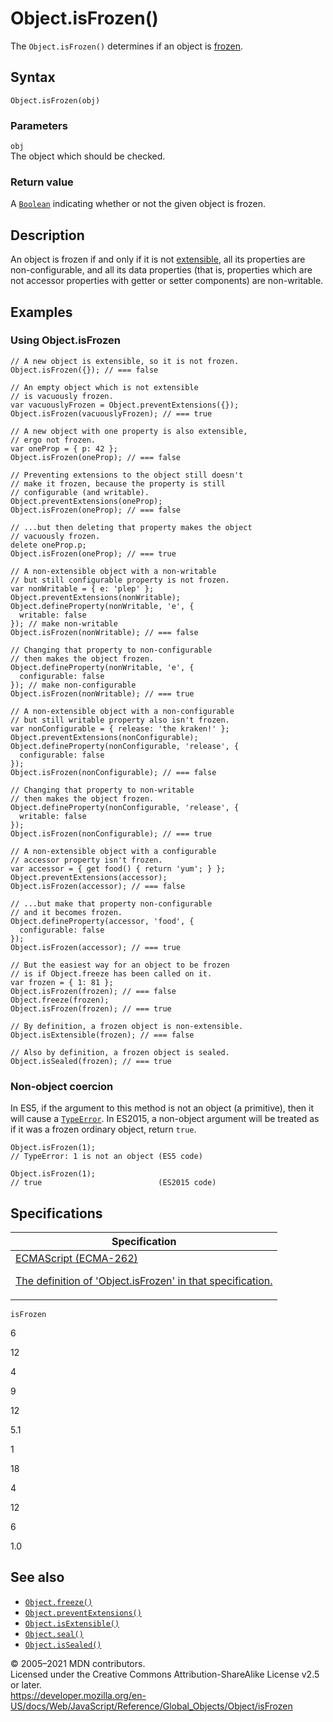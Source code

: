 # Object.isFrozen()

The `Object.isFrozen()` determines if an object is [frozen](freeze).

## Syntax

    Object.isFrozen(obj)

### Parameters

`obj`  
The object which should be checked.

### Return value

A [`Boolean`](../boolean) indicating whether or not the given object is frozen.

## Description

An object is frozen if and only if it is not [extensible](isextensible), all its properties are non-configurable, and all its data properties (that is, properties which are not accessor properties with getter or setter components) are non-writable.

## Examples

### Using Object.isFrozen

    // A new object is extensible, so it is not frozen.
    Object.isFrozen({}); // === false

    // An empty object which is not extensible
    // is vacuously frozen.
    var vacuouslyFrozen = Object.preventExtensions({});
    Object.isFrozen(vacuouslyFrozen); // === true

    // A new object with one property is also extensible,
    // ergo not frozen.
    var oneProp = { p: 42 };
    Object.isFrozen(oneProp); // === false

    // Preventing extensions to the object still doesn't
    // make it frozen, because the property is still
    // configurable (and writable).
    Object.preventExtensions(oneProp);
    Object.isFrozen(oneProp); // === false

    // ...but then deleting that property makes the object
    // vacuously frozen.
    delete oneProp.p;
    Object.isFrozen(oneProp); // === true

    // A non-extensible object with a non-writable
    // but still configurable property is not frozen.
    var nonWritable = { e: 'plep' };
    Object.preventExtensions(nonWritable);
    Object.defineProperty(nonWritable, 'e', {
      writable: false
    }); // make non-writable
    Object.isFrozen(nonWritable); // === false

    // Changing that property to non-configurable
    // then makes the object frozen.
    Object.defineProperty(nonWritable, 'e', {
      configurable: false
    }); // make non-configurable
    Object.isFrozen(nonWritable); // === true

    // A non-extensible object with a non-configurable
    // but still writable property also isn't frozen.
    var nonConfigurable = { release: 'the kraken!' };
    Object.preventExtensions(nonConfigurable);
    Object.defineProperty(nonConfigurable, 'release', {
      configurable: false
    });
    Object.isFrozen(nonConfigurable); // === false

    // Changing that property to non-writable
    // then makes the object frozen.
    Object.defineProperty(nonConfigurable, 'release', {
      writable: false
    });
    Object.isFrozen(nonConfigurable); // === true

    // A non-extensible object with a configurable
    // accessor property isn't frozen.
    var accessor = { get food() { return 'yum'; } };
    Object.preventExtensions(accessor);
    Object.isFrozen(accessor); // === false

    // ...but make that property non-configurable
    // and it becomes frozen.
    Object.defineProperty(accessor, 'food', {
      configurable: false
    });
    Object.isFrozen(accessor); // === true

    // But the easiest way for an object to be frozen
    // is if Object.freeze has been called on it.
    var frozen = { 1: 81 };
    Object.isFrozen(frozen); // === false
    Object.freeze(frozen);
    Object.isFrozen(frozen); // === true

    // By definition, a frozen object is non-extensible.
    Object.isExtensible(frozen); // === false

    // Also by definition, a frozen object is sealed.
    Object.isSealed(frozen); // === true

### Non-object coercion

In ES5, if the argument to this method is not an object (a primitive), then it will cause a [`TypeError`](../typeerror). In ES2015, a non-object argument will be treated as if it was a frozen ordinary object, return `true`.

    Object.isFrozen(1);
    // TypeError: 1 is not an object (ES5 code)

    Object.isFrozen(1);
    // true                          (ES2015 code)

## Specifications

<table><thead><tr class="header"><th>Specification</th></tr></thead><tbody><tr class="odd"><td><a href="https://tc39.es/ecma262/#sec-object.isfrozen">ECMAScript (ECMA-262) 
<br/>


<span class="small">The definition of 'Object.isFrozen' in that specification.</span></a></td></tr></tbody></table>

`isFrozen`

6

12

4

9

12

5.1

1

18

4

12

6

1.0

## See also

-   [`Object.freeze()`](freeze)
-   [`Object.preventExtensions()`](preventextensions)
-   [`Object.isExtensible()`](isextensible)
-   [`Object.seal()`](seal)
-   [`Object.isSealed()`](issealed)

© 2005–2021 MDN contributors.  
Licensed under the Creative Commons Attribution-ShareAlike License v2.5 or later.  
<a href="https://developer.mozilla.org/en-US/docs/Web/JavaScript/Reference/Global_Objects/Object/isFrozen" class="_attribution-link">https://developer.mozilla.org/en-US/docs/Web/JavaScript/Reference/Global_Objects/Object/isFrozen</a>
